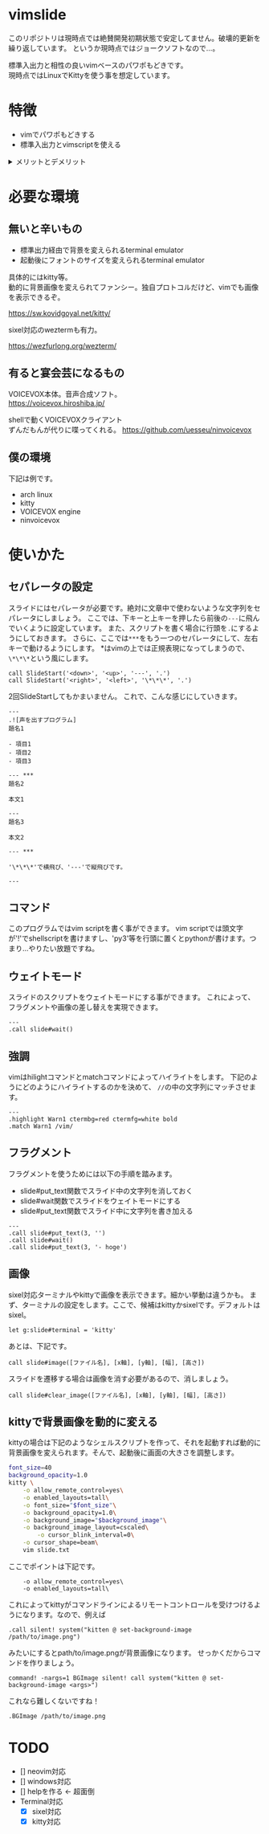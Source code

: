 # vimslide
このリポジトリは現時点では絶賛開発初期状態で安定してません。破壊的更新を繰り返しています。
というか現時点ではジョークソフトなので…。


標準入出力と相性の良いvimベースのパワポもどきです。  
現時点ではLinuxでKittyを使う事を想定しています。

# 特徴
- vimでパワポもどきする
- 標準入出力とvimscriptを使える

<details>
<summary> メリットとデメリット </summary>

## メリットあるの？
- プレゼン中にシェルスクリプトを差しこめる
  + CUI関連のプレゼンと相性が圧倒的に良い
  + ブラウザを起動できるのでwebとも相性良い
  + VOICEVOXを差しこむと発表者が発言する必要すらない
- 一部界隈で宴会芸できる
- 意外と使いやすい

## 酷いデメリットあるでしょ？
あるぞ！

- フォントを弄れない
- vimmerじゃないと辛い
- 軽くふざけてるだけなのに、ものすごーくふざけてると思われてしまう！


</details>

# 必要な環境
## 無いと辛いもの
- 標準出力経由で背景を変えられるterminal emulator
- 起動後にフォントのサイズを変えられるterminal emulator
 
具体的にはkitty等。  
動的に背景画像を変えられてファンシー。独自プロトコルだけど、vimでも画像を表示できるぞ。

https://sw.kovidgoyal.net/kitty/

sixel対応のweztermも有力。  

https://wezfurlong.org/wezterm/


## 有ると宴会芸になるもの
VOICEVOX本体。音声合成ソフト。  
https://voicevox.hiroshiba.jp/

shellで動くVOICEVOXクライアント  
ずんだもんが代りに喋ってくれる。
https://github.com/uesseu/ninvoicevox

## 僕の環境
下記は例です。

- arch linux
- kitty
- VOICEVOX engine
- ninvoicevox

# 使いかた
## セパレータの設定
スライドにはセパレータが必要です。絶対に文章中で使わないような文字列をセパレータにしましょう。
ここでは、下キーと上キーを押したら前後の```---```に飛んでいくように設定しています。
また、スクリプトを書く場合に行頭を```.```にするようにしておきます。
さらに、ここでは```***```をもう一つのセパレータにして、左右キーで動けるようにします。
\*はvimの上では正規表現になってしまうので、```\*\*\*```という風にします。

```vim
call SlideStart('<down>', '<up>', '---', '.')
call SlideStart('<right>', '<left>', '\*\*\*', '.')
```

2回SlideStartしてもかまいません。
これで、こんな感じにしていきます。

```
---
.![声を出すプログラム]
題名1

- 項目1
- 項目2
- 項目3

--- *** 
題名2

本文1

---
題名3

本文2

--- ***

'\*\*\*'で横飛び、'---'で縦飛びです。

---
```

## コマンド
このプログラムではvim scriptを書く事ができます。
vim scriptでは頭文字が'!'でshellscriptを書けますし、'py3'等を行頭に置くとpythonが書けます。つまり…やりたい放題ですね。


## ウェイトモード
スライドのスクリプトをウェイトモードにする事ができます。
これによって、フラグメントや画像の差し替えを実現できます。

```
---
.call slide#wait()
```

## 強調
vimはhilightコマンドとmatchコマンドによってハイライトをします。
下記のようにどのようにハイライトするのかを決めて、
```//```の中の文字列にマッチさせます。

```
---
.highlight Warn1 ctermbg=red ctermfg=white bold
.match Warn1 /vim/
```

## フラグメント
フラグメントを使うためには以下の手順を踏みます。

- slide#put_text関数でスライド中の文字列を消しておく
- slide#wait関数でスライドをウェイトモードにする
- slide#put_text関数でスライド中に文字列を書き加える

```
---
.call slide#put_text(3, '')
.call slide#wait()
.call slide#put_text(3, '- hoge')
```

## 画像
sixel対応ターミナルやkittyで画像を表示できます。細かい挙動は違うかも。
まず、ターミナルの設定をします。ここで、候補はkittyかsixelです。デフォルトはsixel。

```
let g:slide#terminal = 'kitty'
```

あとは、下記です。

```
call slide#image([ファイル名], [x軸], [y軸], [幅], [高さ])
```

スライドを遷移する場合は画像を消す必要があるので、消しましょう。

```
call slide#clear_image([ファイル名], [x軸], [y軸], [幅], [高さ])
```

## kittyで背景画像を動的に変える
kittyの場合は下記のようなシェルスクリプトを作って、それを起動すれば動的に背景画像を変えられます。そんで、起動後に画面の大きさを調整します。


```sh
font_size=40
background_opacity=1.0
kitty \
    -o allow_remote_control=yes\
    -o enabled_layouts=tall\
	-o font_size="$font_size"\
	-o background_opacity=1.0\
	-o background_image="$background_image"\
	-o background_image_layout=cscaled\
        -o cursor_blink_interval=0\
	-o cursor_shape=beam\
	vim slide.txt
```

ここでポイントは下記です。
```
    -o allow_remote_control=yes\
    -o enabled_layouts=tall\
```
これによってkittyがコマンドラインによるリモートコントロールを受けつけるようになります。なので、例えば

```
.call silent! system("kitten @ set-background-image /path/to/image.png")
```

みたいにするとpath/to/image.pngが背景画像になります。
せっかくだからコマンドを作りましょう。

```
command! -nargs=1 BGImage silent! call system("kitten @ set-background-image <args>")
```

これなら難しくないですね！

```vim
.BGImage /path/to/image.png
```



# TODO
- [] neovim対応
- [] windows対応
- [] helpを作る <- 超面倒
- Terminal対応
  - [x] sixel対応
  - [x] kitty対応
